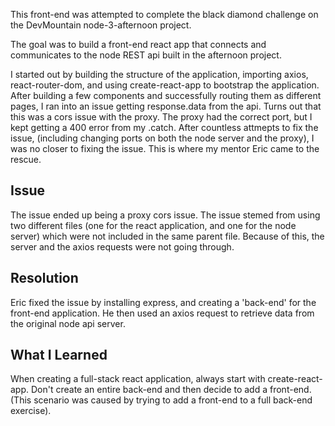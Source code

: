 This front-end was attempted to complete the black diamond challenge on the DevMountain node-3-afternoon project.

The goal was to build a front-end react app that connects and communicates to the node REST api built in the afternoon project.

I started out by building the structure of the application, importing axios, react-router-dom, and using create-react-app to bootstrap the application. After building a few components and successfully routing them as different pages, I ran into an issue getting response.data from the api. Turns out that this was a cors issue with the proxy. The proxy had the correct port, but I kept getting a 400 error from my .catch. After countless attmepts to fix the issue, (including changing ports on both the node server and the proxy), I was no closer to fixing the issue. This is where my mentor Eric came to the rescue. 

## Issue
The issue ended up being a proxy cors issue. The issue stemed from using two different files (one for the react application, and one for the node server) which were not included in the same parent file. Because of this, the server and the axios requests were not going through. 

## Resolution
Eric fixed the issue by installing express, and creating a 'back-end' for the front-end application. He then used an axios request to retrieve data from the original node api server. 

## What I Learned
When creating a full-stack react application, always start with create-react-app. Don't create an entire back-end and then decide to add a front-end. (This scenario was caused by trying to add a front-end to a full back-end exercise).
